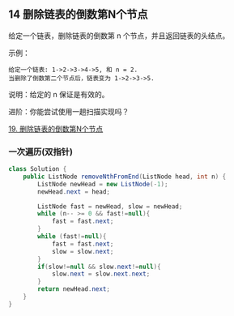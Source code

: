 ## 14 删除链表的倒数第N个节点


给定一个链表，删除链表的倒数第 n 个节点，并且返回链表的头结点。

示例：

```
给定一个链表: 1->2->3->4->5, 和 n = 2.
当删除了倒数第二个节点后，链表变为 1->2->3->5.
```

说明：给定的 n 保证是有效的。

进阶：你能尝试使用一趟扫描实现吗？

[19. 删除链表的倒数第N个节点](https://leetcode-cn.com/problems/remove-nth-node-from-end-of-list/)



### 一次遍历(双指针)

```java
class Solution {
    public ListNode removeNthFromEnd(ListNode head, int n) {
        ListNode newHead = new ListNode(-1);
        newHead.next = head;

        ListNode fast = newHead, slow = newHead;
        while (n-- >= 0 && fast!=null){
            fast = fast.next;
        }
        while (fast!=null){
            fast = fast.next;
            slow = slow.next;
        }
        if(slow!=null && slow.next!=null){
            slow.next = slow.next.next;
        }
        return newHead.next;
    }
}
```